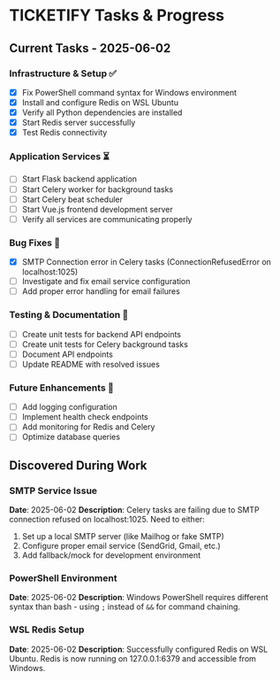 # TICKETIFY Tasks & Progress

## Current Tasks - 2025-06-02

### Infrastructure & Setup ✅
- [x] Fix PowerShell command syntax for Windows environment
- [x] Install and configure Redis on WSL Ubuntu
- [x] Verify all Python dependencies are installed
- [x] Start Redis server successfully
- [x] Test Redis connectivity

### Application Services ⏳
- [ ] Start Flask backend application
- [ ] Start Celery worker for background tasks
- [ ] Start Celery beat scheduler
- [ ] Start Vue.js frontend development server
- [ ] Verify all services are communicating properly

### Bug Fixes 🔧
- [x] SMTP Connection error in Celery tasks (ConnectionRefusedError on localhost:1025)
- [ ] Investigate and fix email service configuration
- [ ] Add proper error handling for email failures

### Testing & Documentation 📝
- [ ] Create unit tests for backend API endpoints
- [ ] Create unit tests for Celery background tasks
- [ ] Document API endpoints
- [ ] Update README with resolved issues

### Future Enhancements 🚀
- [ ] Add logging configuration
- [ ] Implement health check endpoints
- [ ] Add monitoring for Redis and Celery
- [ ] Optimize database queries

## Discovered During Work

### SMTP Service Issue
**Date**: 2025-06-02
**Description**: Celery tasks are failing due to SMTP connection refused on localhost:1025. Need to either:
1. Set up a local SMTP server (like Mailhog or fake SMTP)
2. Configure proper email service (SendGrid, Gmail, etc.)
3. Add fallback/mock for development environment

### PowerShell Environment
**Date**: 2025-06-02
**Description**: Windows PowerShell requires different syntax than bash - using `;` instead of `&&` for command chaining.

### WSL Redis Setup
**Date**: 2025-06-02
**Description**: Successfully configured Redis on WSL Ubuntu. Redis is now running on 127.0.0.1:6379 and accessible from Windows. 